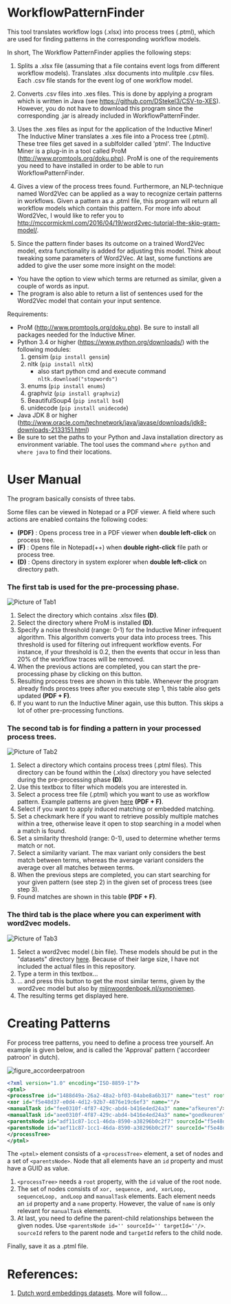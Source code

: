 # WorkflowPatternFinder
This tool translates workflow logs (.xlsx) into process trees (.ptml), which are used for finding patterns in the corresponding workflow models. 

In short, The Workflow PatternFinder applies the following steps:
1. Splits a .xlsx file (assuming that a file contains event logs from different workflow models). Translates .xlsx documents into mulitple .csv files. Each .csv file stands for the event log of one workflow model. 

2. Converts .csv files into .xes files. This is done by applying a program which is written in Java (see https://github.com/DStekel3/CSV-to-XES). However, you do not have to download this program since the corresponding .jar is already included in WorkflowPatternFinder.

3. Uses the .xes files as input for the application of the Inductive Miner! The Inductive Miner translates a .xes file into a Process tree (.ptml). These tree files get saved in a sublfolder called 'ptml'. The Inductive Miner is a plug-in in a tool called ProM (http://www.promtools.org/doku.php). ProM is one of the requirements you need to have installed in order to be able to run WorkflowPatternFinder.

5. Gives a view of the process trees found. Furthermore, an NLP-technique named Word2Vec can be applied as a way to recognize certain patterns in workflows. Given a pattern as a .ptml file, this program will return all workflow models which contain this pattern. For more info about Word2Vec, I would like to refer you to http://mccormickml.com/2016/04/19/word2vec-tutorial-the-skip-gram-model/.

6. Since the pattern finder bases its outcome on a trained Word2Vec model, extra functionality is added for adjusting this model. Think about tweaking some parameters of Word2Vec. At last, some functions are added to give the user some more insight on the model:
  - You have the option to view which terms are returned as similar, given a couple of words as input. 
  - The program is also able to return a list of sentences used for the Word2Vec model that contain your input sentence.

Requirements:
- ProM (http://www.promtools.org/doku.php). Be sure to install all packages needed for the Inductive Miner.
- Python 3.4 or higher (https://www.python.org/downloads/) with the following modules:
    1. gensim         (```pip install gensim```)
    2. nltk           (```pip install nltk```)
        - also start python cmd and execute command ```nltk.download("stopwords")```
    3. enums          (```pip install enums```)
    4. graphviz       (```pip install graphviz```)
    5. BeautifulSoup4 (```pip install bs4```)
    6. unidecode      (```pip install unidecode```)
- Java JDK 8 or higher (http://www.oracle.com/technetwork/java/javase/downloads/jdk8-downloads-2133151.html)
- Be sure to set the paths to your Python and Java installation directory as environment variable. The tool uses the command ```where python``` and ```where java``` to find their locations.
<h1>User Manual</h1>
The program basically consists of three tabs. 

Some files can be viewed in Notepad or a PDF viewer. A field where such actions are enabled contains the following codes:
- <b>(PDF)</b> : Opens process tree in a PDF viewer when <b>double left-click</b> on process tree.
- <b>(F)</b>   :   Opens file in Notepad(++) when <b>double right-click</b> file path or process tree.
- <b>(D)</b>   :   Opens directory in system explorer when <b>double left-click</b> on directory path.

<h3>The first tab is used for the pre-processing phase.</h3>

![Picture of Tab1](https://github.com/DStekel3/WorkflowPatternFinder/blob/master/Tab1_EDIT.png)
1. Select the directory which contains .xlsx files <b>(D)</b>.
2. Select the directory where ProM is installed <b>(D)</b>.
3. Specify a noise threshold (range: 0-1) for the Inductive Miner infrequent algorithm. This algorithm converts your data into process trees. This threshold is used for filtering out infrequent workflow events. For instance, if your threshold is 0.2, then the events that occur in less than 20% of the workflow traces will be removed.
4. When the previous actions are completed, you can start the pre-processing phase by clicking on this button.
5. Resulting process trees are shown in this table. Whenever the program already finds process trees after you execute step 1, this table also gets updated <b>(PDF + F)</b>.
6. If you want to run the Inductive Miner again, use this button. This skips a lot of other pre-processing functions.

<h3>The second tab is for finding a pattern in your processed process trees.</h3>

![Picture of Tab2](https://github.com/DStekel3/WorkflowPatternFinder/blob/master/Tab2_EDIT.png)
1. Select a directory which contains process trees (.ptml files). This directory can be found within the (.xlsx) directory you have selected during the pre-processing phase <b>(D)</b>.
2. Use this textbox to filter which models you are interested in.
3. Select a process tree file (.ptml) which you want to use as workflow pattern. Example patterns are given [here](https://github.com/DStekel3/WorkflowPatternFinder/tree/master/WorkflowPatternFinder/WorkflowPatternFinder/Example%20Patterns) <b>(PDF + F)</b>.
4. Select if you want to apply induced matching or embedded matching.
5. Set a checkmark here if you want to retrieve possibly multiple matches within a tree, otherwise leave it open to stop searching in a model when a match is found.
6. Set a similarity threshold (range: 0-1), used to determine whether terms match or not.
7. Select a similarity variant. The max variant only considers the best match between terms, whereas the average variant considers the average over all matches between terms. 
8. When the previous steps are completed, you can start searching for your given pattern (see step 2) in the given set of process trees  (see step 3).
9. Found matches are shown in this table <b>(PDF + F)</b>.


<h3>The third tab is the place where you can experiment with word2vec models.</h3>

![Picture of Tab3](https://github.com/DStekel3/WorkflowPatternFinder/blob/master/Tab3_EDIT.png)

1. Select a word2vec model (.bin file). These models should be put in the "datasets" directory [here](https://github.com/DStekel3/WorkflowPatternFinder/tree/master/WorkflowPatternFinder/Gensim/datasets). Because of their large size, I have not included the actual files in this repository.
2. Type a term in this textbox...
3. ... and press this button to get the most similar terms, given by the word2vec model but also by [mijnwoordenboek.nl/synoniemen](http://www.mijnwoordenboek.nl/synoniem.php).
4. The resulting terms get displayed here.


<h1>Creating Patterns</h1>
For process tree patterns, you need to define a process tree yourself. 
An example is given below, and is called the 'Approval' pattern ('accordeer patroon' in dutch). 

![figure_accordeerpatroon](https://github.com/DStekel3/WorkflowPatternFinder/blob/master/accordeerpatroon.png)

```xml
<?xml version="1.0" encoding="ISO-8859-1"?>
<ptml>
<processTree id="1488d49a-26a2-48a2-bf03-04abe8a6b317" name="test" root="f5e48d37-e0d4-4d12-92b7-4876e19c6ef3">
<xor id="f5e48d37-e0d4-4d12-92b7-4876e19c6ef3" name=""/>
<manualTask id="fee0310f-4f87-429c-abd4-b416e4ed24a3" name="afkeuren"/>
<manualTask id="aee0310f-4f87-429c-abd4-b416e4ed24a3" name="goedkeuren"/>
<parentsNode id="adf11c87-1cc1-46da-8590-a38296b0c2f7" sourceId="f5e48d37-e0d4-4d12-92b7-4876e19c6ef3" targetId="fee0310f-4f87-429c-abd4-b416e4ed24a3"/>
<parentsNode id="aef11c87-1cc1-46da-8590-a38296b0c2f7" sourceId="f5e48d37-e0d4-4d12-92b7-4876e19c6ef3" targetId="aee0310f-4f87-429c-abd4-b416e4ed24a3"/>
</processTree>
</ptml>
```

The ```<ptml>``` element consists of a ```<processTree>``` element, a set of nodes and a set of ```<parentsNode>```. Node that all elements have an ```id``` property and must have a GUID as value. 
1. ```<processTree>``` needs a ```root``` property, with the ```id``` value of the root node.
2. The set of nodes consists of ```xor, sequence, and, xorLoop, sequenceLoop, andLoop``` and ```manualTask``` elements. Each element needs an ```id``` property and a ```name``` property. However, the value of ```name``` is only relevant for ```manualTask``` elements.
3. At last, you need to define the parent-child relationships between the given nodes. Use ```<parentsNode id='' sourceId='' targetId=''/>```. ```sourceId``` refers to the parent node and ```targetId``` refers to the child node. 

Finally, save it as a .ptml file.

<h1>References:</h1>

1. [Dutch word embeddings datasets](https://github.com/clips/dutchembeddings).
More will follow....
